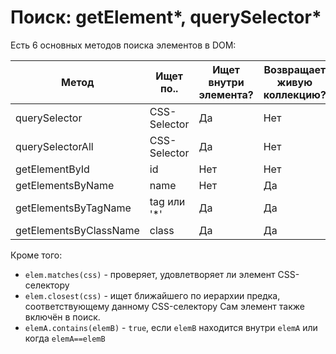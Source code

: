 # Поиск: getElement*, querySelector*

Есть 6 основных методов поиска элементов в DOM:

| Метод                  | Ищет по..    | Ищет внутри элемента? | Возвращает живую коллекцию? |
|------------------------|--------------|-----------------------|-----------------------------|
| querySelector          | CSS-Selector | Да                    | Нет                         |
| querySelectorAll       | CSS-Selector | Да                    | Нет                         |
| getElementById         | id           | Нет                   | Нет                         |
| getElementsByName      | name         | Нет                   | Да                          |
| getElementsByTagName   | tag или '*'  | Да                    | Да                          |
| getElementsByClassName | class        | Да                    | Да                          |

Кроме того:

- `elem.matches(css)` - проверяет, удовлетворяет ли элемент CSS-селектору 
- `elem.closest(css)` - ищет ближайшего по иерархии предка, соответствующему данному 
  CSS-селектору Сам элемент также включён в поиск.
- `elemA.contains(elemB)` - `true`, если `elemB` находится внутри `elemA` или когда `elemA==elemB`